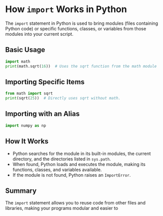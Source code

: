 # How `import` Works in Python

The `import` statement in Python is used to bring modules (files containing Python code) or specific functions, classes, or variables from those modules into your current script.

## Basic Usage

```python
import math
print(math.sqrt(16))  # Uses the sqrt function from the math module
```

## Importing Specific Items

```python
from math import sqrt
print(sqrt(25))  # Directly uses sqrt without math.
```

## Importing with an Alias

```python
import numpy as np
```

## How It Works

- Python searches for the module in its built-in modules, the current directory, and the directories listed in `sys.path`.
- When found, Python loads and executes the module, making its functions, classes, and variables available.
- If the module is not found, Python raises an `ImportError`.

## Summary

The `import` statement allows you to reuse code from other files and libraries, making your programs modular and easier to